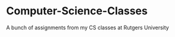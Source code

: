 Computer-Science-Classes
========================

A bunch of assignments from my CS classes at Rutgers University
